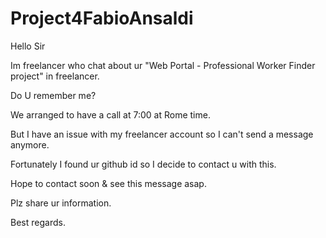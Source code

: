 # Project4FabioAnsaldi

Hello Sir

Im freelancer who chat about ur "Web Portal - Professional Worker Finder project" in freelancer.

Do U remember me?

We arranged to have a call at 7:00 at Rome time.

But I have an issue with my freelancer account so I can't send a message anymore.

Fortunately I found ur github id so I decide to contact u with this.

Hope to contact soon & see this message asap.

Plz share ur information.

Best regards.
